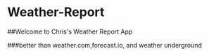 # Weather-Report

##Welcome to Chris's Weather Report App

###better than weather.com,forecast.io, and weather underground
